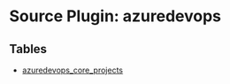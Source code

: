 # Source Plugin: azuredevops

## Tables

- [azuredevops_core_projects](../../../../../website/tables/azuredevops/azuredevops_core_projects.md)